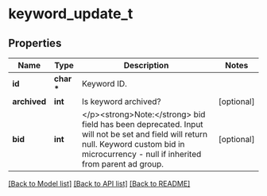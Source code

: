 # keyword_update_t

## Properties
Name | Type | Description | Notes
------------ | ------------- | ------------- | -------------
**id** | **char \*** | Keyword ID. | 
**archived** | **int** | Is keyword archived? | [optional] 
**bid** | **int** | &lt;/p&gt;&lt;strong&gt;Note:&lt;/strong&gt; bid field has been deprecated. Input will not be set and field will return null. Keyword custom bid in microcurrency - null if inherited from parent ad group. | [optional] 

[[Back to Model list]](../README.md#documentation-for-models) [[Back to API list]](../README.md#documentation-for-api-endpoints) [[Back to README]](../README.md)


